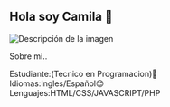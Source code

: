## Hola soy Camila 👋

<img src="![imange](https://github.com/user-attachments/assets/0a0161de-82a6-4157-af1e-f8f54ddec5dd)" alt="Descripción de la imagen">

Sobre mi..

Estudiante:(Tecnico en Programacion)🚀<br>
Idiomas:Ingles/Español😊<br>
Lenguajes:HTML/CSS/JAVASCRIPT/PHP

<!--
Here are some ideas to get you started:

- 🔭 I’m currently working on ...
- 🌱 I’m currently learning ...
- 👯 I’m looking to collaborate on ...
- 🤔 I’m looking for help with ...
- 💬 Ask me about ...
- 📫 How to reach me: ...
- 😄 Pronouns: ...
- ⚡ Fun fact: ...
-->
